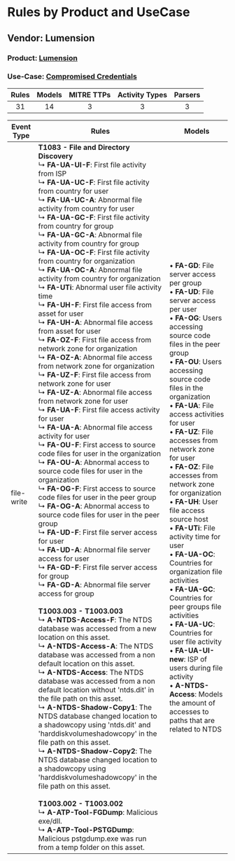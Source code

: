 Rules by Product and UseCase
============================
Vendor: Lumension
-----------------
### Product: [Lumension](../ds_lumension_lumension.md)
### Use-Case: [Compromised Credentials](../../../../UseCases/uc_compromised_credentials.md)

| Rules | Models | MITRE TTPs | Activity Types | Parsers |
|:-----:|:------:|:----------:|:--------------:|:-------:|
|  31   |   14   |     3      |       3        |    3    |

| Event Type | Rules    | Models    |
| ---------- | ---- | ---- |
| file-write | <b>T1083 - File and Directory Discovery</b><br> ↳ <b>FA-UA-UI-F</b>: First file activity from ISP<br> ↳ <b>FA-UA-UC-F</b>: First file activity from country for user<br> ↳ <b>FA-UA-UC-A</b>: Abnormal file activity from country for user<br> ↳ <b>FA-UA-GC-F</b>: First file activity from country for group<br> ↳ <b>FA-UA-GC-A</b>: Abnormal file activity from country for group<br> ↳ <b>FA-UA-OC-F</b>: First file activity from country for organization<br> ↳ <b>FA-UA-OC-A</b>: Abnormal file activity from country for organization<br> ↳ <b>FA-UTi</b>: Abnormal user file activity time<br> ↳ <b>FA-UH-F</b>: First file access from asset for user<br> ↳ <b>FA-UH-A</b>: Abnormal file access from asset for user<br> ↳ <b>FA-OZ-F</b>: First file access from network zone for organization<br> ↳ <b>FA-OZ-A</b>: Abnormal file access from network zone for organization<br> ↳ <b>FA-UZ-F</b>: First file access from network zone for user<br> ↳ <b>FA-UZ-A</b>: Abnormal file access from network zone for user<br> ↳ <b>FA-UA-F</b>: First file access activity for user<br> ↳ <b>FA-UA-A</b>: Abnormal file access activity for user<br> ↳ <b>FA-OU-F</b>: First access to source code files for user in the organization<br> ↳ <b>FA-OU-A</b>: Abnormal access to source code files for user in the organization<br> ↳ <b>FA-OG-F</b>: First access to source code files for user in the peer group<br> ↳ <b>FA-OG-A</b>: Abnormal access to source code files for user in the peer group<br> ↳ <b>FA-UD-F</b>: First file server access for user<br> ↳ <b>FA-UD-A</b>: Abnormal file server access for user<br> ↳ <b>FA-GD-F</b>: First file server access for group<br> ↳ <b>FA-GD-A</b>: Abnormal file server access for group<br><br><b>T1003.003 - T1003.003</b><br> ↳ <b>A-NTDS-Access-F</b>: The NTDS database was accessed from a new location on this asset.<br> ↳ <b>A-NTDS-Access-A</b>: The NTDS database was accessed from a non default location on this asset.<br> ↳ <b>A-NTDS-Access</b>: The NTDS database was accessed from a non default location without 'ntds.dit' in the file path on this asset.<br> ↳ <b>A-NTDS-Shadow-Copy1</b>: The NTDS database changed location to a shadowcopy using 'ntds.dit' and 'harddiskvolumeshadowcopy' in the file path on this asset.<br> ↳ <b>A-NTDS-Shadow-Copy2</b>: The NTDS database changed location to a shadowcopy using 'harddiskvolumeshadowcopy' in the file path on this asset.<br><br><b>T1003.002 - T1003.002</b><br> ↳ <b>A-ATP-Tool-FGDump</b>: Malicious exe/dll.<br> ↳ <b>A-ATP-Tool-PSTGDump</b>: Malicious pstgdump.exe was run from a temp folder on this asset. |  • <b>FA-GD</b>: File server access per group<br> • <b>FA-UD</b>: File server access per user<br> • <b>FA-OG</b>: Users accessing source code files in the peer group<br> • <b>FA-OU</b>: Users accessing source code files in the organization<br> • <b>FA-UA</b>: File access activities for user<br> • <b>FA-UZ</b>: File accesses from network zone for user<br> • <b>FA-OZ</b>: File accesses from network zone for organization<br> • <b>FA-UH</b>: User file access source host<br> • <b>FA-UTi</b>: File activity time for user<br> • <b>FA-UA-OC</b>: Countries for organization file activities<br> • <b>FA-UA-GC</b>: Countries for peer groups file activities<br> • <b>FA-UA-UC</b>: Countries for user file activity<br> • <b>FA-UA-UI-new</b>: ISP of users during file activity<br> • <b>A-NTDS-Access</b>: Models the amount of accesses to paths that are related to NTDS |